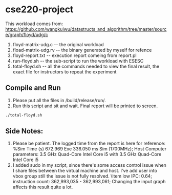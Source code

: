 # cse220-project
This workload comes from: https://github.com/wangkuiwu/datastructs_and_algorithm/tree/master/source/graph/floyd/udg/c

1. floyd-matrix-udg.c -- the original workload
2. fload-matrix-udg.rv -- the binary generated by myself for refence
3. floyd-report.txt -- execution report comeing from report.pl
4. run-floyd.sh -- the sub-script to run the workload with ESESC
5. total-floyd.sh -- all the commands needed to view the final result, the exact file for instructors to repeat the experiment

## Compile and Run
1. Please put all the files in /build/release/run/.
2. Run this script and sit and wait. Final report will be printed to screen.
```bash
./total-floyd.sh
```

## Side Notes:
1. Please be patient. The logged time from the report is here for reference:
%Sim Time (s) 672.969 Exe  336.050 ms Sim (1700MHz); Host Computer parameters: 3.5 GHz Quad-Core Intel Core i5 with 3.5 GHz Quad-Core Intel Core i5
2. I added sudo in my script, since there's some access control issue when I share files between the virtual machine and host. I've add user into vbox group still the issue is not fully resolved. \item low IPC: 0.64; instruction count: 362,993,035 - 362,993,061; Changing the input graph affects this result quite a lot. 

